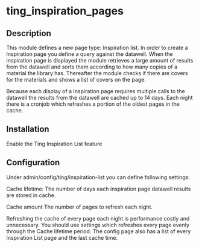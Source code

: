 ting_inspiration_pages
======================

Description
-----------
This module defines a new page type: Inspiration list. In order to create a Inspiration page you define a query against the datawell.
When the inspiration page is displayed the module retrieves a large amount of results from the datawell and sorts them according to how
many copies of a material the library has. Thereafter the module checks if there are covers for the materials and shows a list of covers on
the page.

Because each display of a Inspiration page requires multiple calls to the datawell the results from the datawell are cached up to 14 days. Each night
there is a cronjob which refreshes a portion of the oldest pages in the cache.

Installation
-----------

Enable the Ting Inspiration List feature

Configuration
-------------

Under admin/config/ting/inspiration-list you can define following settings:

Cache lifetime:   The number of days each inspiration page datawell results are stored in cache.

Cache amount      The number of pages to refresh each night. 

Refreshing the cache of every page each night is performance costly and unnecessary. You should use settings which refreshes 
every page evenly through the Cache lifetime period. The config page also has a list of every Inspiration List page and the last
cache time. 



